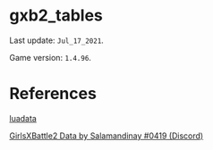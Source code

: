 # gxb2_tables

Last update: `Jul_17_2021`.

Game version: `1.4.96`.

# References

[luadata](https://github.com/leafvmaple/luadata)

[GirlsXBattle2 Data by Salamandinay #0419 (Discord)](https://docs.google.com/spreadsheets/d/14LepRzkMoStHXfFlnGFAPcUH99zCoALY6m0qysrRlgA/edit#gid=1187364502)

